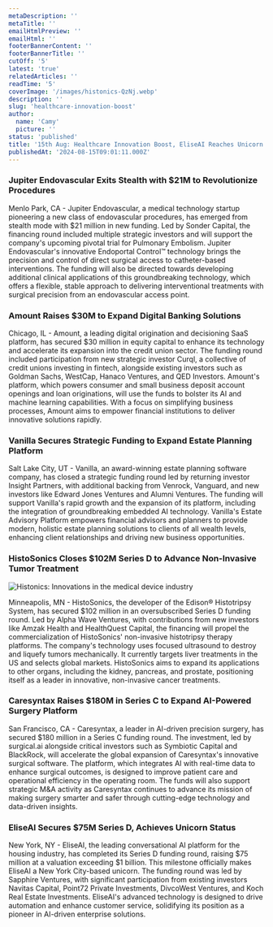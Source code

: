 ```yaml
---
metaDescription: ''
metaTitle: ''
emailHtmlPreview: ''
emailHtml: ''
footerBannerContent: ''
footerBannerTitle: ''
cutOff: '5'
latest: 'true'
relatedArticles: ''
readTime: '5'
coverImage: '/images/histonics-QzNj.webp'
description: ''
slug: 'healthcare-innovation-boost'
author:
  name: 'Camy'
  picture: ''
status: 'published'
title: '15th Aug: Healthcare Innovation Boost, EliseAI Reaches Unicorn Status'
publishedAt: '2024-08-15T09:01:11.000Z'
---
```


### Jupiter Endovascular Exits Stealth with $21M to Revolutionize Procedures

Menlo Park, CA - Jupiter Endovascular, a medical technology startup pioneering a new class of endovascular procedures, has emerged from stealth mode with $21 million in new funding. Led by Sonder Capital, the financing round included multiple strategic investors and will support the company's upcoming pivotal trial for Pulmonary Embolism. Jupiter Endovascular's innovative Endoportal Control™ technology brings the precision and control of direct surgical access to catheter-based interventions. The funding will also be directed towards developing additional clinical applications of this groundbreaking technology, which offers a flexible, stable approach to delivering interventional treatments with surgical precision from an endovascular access point.

### Amount Raises $30M to Expand Digital Banking Solutions

Chicago, IL - Amount, a leading digital origination and decisioning SaaS platform, has secured $30 million in equity capital to enhance its technology and accelerate its expansion into the credit union sector. The funding round included participation from new strategic investor Curql, a collective of credit unions investing in fintech, alongside existing investors such as Goldman Sachs, WestCap, Hanaco Ventures, and QED Investors. Amount's platform, which powers consumer and small business deposit account openings and loan originations, will use the funds to bolster its AI and machine learning capabilities. With a focus on simplifying business processes, Amount aims to empower financial institutions to deliver innovative solutions rapidly.

### Vanilla Secures Strategic Funding to Expand Estate Planning Platform

Salt Lake City, UT - Vanilla, an award-winning estate planning software company, has closed a strategic funding round led by returning investor Insight Partners, with additional backing from Venrock, Vanguard, and new investors like Edward Jones Ventures and Alumni Ventures. The funding will support Vanilla's rapid growth and the expansion of its platform, including the integration of groundbreaking embedded AI technology. Vanilla's Estate Advisory Platform empowers financial advisors and planners to provide modern, holistic estate planning solutions to clients of all wealth levels, enhancing client relationships and driving new business opportunities.

### HistoSonics Closes $102M Series D to Advance Non-Invasive Tumor Treatment

![Histonics: Innovations in the medical device industry](/images/histonics-c4MT.webp)

Minneapolis, MN - HistoSonics, the developer of the Edison® Histotripsy System, has secured $102 million in an oversubscribed Series D funding round. Led by Alpha Wave Ventures, with contributions from new investors like Amzak Health and HealthQuest Capital, the financing will propel the commercialization of HistoSonics' non-invasive histotripsy therapy platforms. The company's technology uses focused ultrasound to destroy and liquefy tumors mechanically. It currently targets liver treatments in the US and selects global markets. HistoSonics aims to expand its applications to other organs, including the kidney, pancreas, and prostate, positioning itself as a leader in innovative, non-invasive cancer treatments.

### Caresyntax Raises $180M in Series C to Expand AI-Powered Surgery Platform

San Francisco, CA - Caresyntax, a leader in AI-driven precision surgery, has secured $180 million in a Series C funding round. The investment, led by surgical.ai alongside critical investors such as Symbiotic Capital and BlackRock, will accelerate the global expansion of Caresyntax's innovative surgical software. The platform, which integrates AI with real-time data to enhance surgical outcomes, is designed to improve patient care and operational efficiency in the operating room. The funds will also support strategic M&A activity as Caresyntax continues to advance its mission of making surgery smarter and safer through cutting-edge technology and data-driven insights.

### EliseAI Secures $75M Series D, Achieves Unicorn Status

New York, NY - EliseAI, the leading conversational AI platform for the housing industry, has completed its Series D funding round, raising $75 million at a valuation exceeding $1 billion. This milestone officially makes EliseAI a New York City-based unicorn. The funding round was led by Sapphire Ventures, with significant participation from existing investors Navitas Capital, Point72 Private Investments, DivcoWest Ventures, and Koch Real Estate Investments. EliseAI's advanced technology is designed to drive automation and enhance customer service, solidifying its position as a pioneer in AI-driven enterprise solutions.